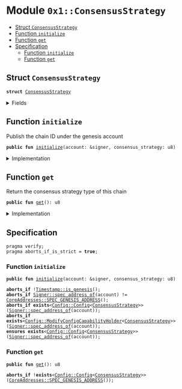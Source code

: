 
<a name="0x1_ConsensusStrategy"></a>

# Module `0x1::ConsensusStrategy`



-  [Struct <code><a href="ConsensusStrategy.md#0x1_ConsensusStrategy">ConsensusStrategy</a></code>](#0x1_ConsensusStrategy_ConsensusStrategy)
-  [Function <code>initialize</code>](#0x1_ConsensusStrategy_initialize)
-  [Function <code>get</code>](#0x1_ConsensusStrategy_get)
-  [Specification](#@Specification_0)
    -  [Function <code>initialize</code>](#@Specification_0_initialize)
    -  [Function <code>get</code>](#@Specification_0_get)


<a name="0x1_ConsensusStrategy_ConsensusStrategy"></a>

## Struct `ConsensusStrategy`



<pre><code><b>struct</b> <a href="ConsensusStrategy.md#0x1_ConsensusStrategy">ConsensusStrategy</a>
</code></pre>



<details>
<summary>Fields</summary>


<dl>
<dt>
<code>value: u8</code>
</dt>
<dd>

</dd>
</dl>


</details>

<a name="0x1_ConsensusStrategy_initialize"></a>

## Function `initialize`

Publish the chain ID under the genesis account


<pre><code><b>public</b> <b>fun</b> <a href="ConsensusStrategy.md#0x1_ConsensusStrategy_initialize">initialize</a>(account: &signer, consensus_strategy: u8)
</code></pre>



<details>
<summary>Implementation</summary>


<pre><code><b>public</b> <b>fun</b> <a href="ConsensusStrategy.md#0x1_ConsensusStrategy_initialize">initialize</a>(account: &signer, consensus_strategy: u8) {
    <b>assert</b>(<a href="Timestamp.md#0x1_Timestamp_is_genesis">Timestamp::is_genesis</a>(), <a href="ErrorCode.md#0x1_ErrorCode_ENOT_GENESIS">ErrorCode::ENOT_GENESIS</a>());
    <b>assert</b>(
        <a href="Signer.md#0x1_Signer_address_of">Signer::address_of</a>(account) == <a href="CoreAddresses.md#0x1_CoreAddresses_GENESIS_ADDRESS">CoreAddresses::GENESIS_ADDRESS</a>(),
        <a href="ErrorCode.md#0x1_ErrorCode_ENOT_GENESIS_ACCOUNT">ErrorCode::ENOT_GENESIS_ACCOUNT</a>()
    );
    <b>let</b> cap = <a href="Config.md#0x1_Config_publish_new_config_with_capability">Config::publish_new_config_with_capability</a>&lt;<a href="ConsensusStrategy.md#0x1_ConsensusStrategy">ConsensusStrategy</a>&gt;(
        account,
        <a href="ConsensusStrategy.md#0x1_ConsensusStrategy">ConsensusStrategy</a> { value:consensus_strategy }
    );
    //destory the cap, so <a href="ConsensusStrategy.md#0x1_ConsensusStrategy">ConsensusStrategy</a> can not been change.
    <a href="Config.md#0x1_Config_destory_modify_config_capability">Config::destory_modify_config_capability</a>(cap);
}
</code></pre>



</details>

<a name="0x1_ConsensusStrategy_get"></a>

## Function `get`

Return the consensus strategy type of this chain


<pre><code><b>public</b> <b>fun</b> <a href="ConsensusStrategy.md#0x1_ConsensusStrategy_get">get</a>(): u8
</code></pre>



<details>
<summary>Implementation</summary>


<pre><code><b>public</b> <b>fun</b> <a href="ConsensusStrategy.md#0x1_ConsensusStrategy_get">get</a>(): u8 {
    <a href="Config.md#0x1_Config_get_by_address">Config::get_by_address</a>&lt;<a href="ConsensusStrategy.md#0x1_ConsensusStrategy">ConsensusStrategy</a>&gt;(<a href="CoreAddresses.md#0x1_CoreAddresses_GENESIS_ADDRESS">CoreAddresses::GENESIS_ADDRESS</a>()).value
}
</code></pre>



</details>

<a name="@Specification_0"></a>

## Specification



<pre><code>pragma verify;
pragma aborts_if_is_strict = <b>true</b>;
</code></pre>



<a name="@Specification_0_initialize"></a>

### Function `initialize`


<pre><code><b>public</b> <b>fun</b> <a href="ConsensusStrategy.md#0x1_ConsensusStrategy_initialize">initialize</a>(account: &signer, consensus_strategy: u8)
</code></pre>




<pre><code><b>aborts_if</b> !<a href="Timestamp.md#0x1_Timestamp_is_genesis">Timestamp::is_genesis</a>();
<b>aborts_if</b> <a href="Signer.md#0x1_Signer_spec_address_of">Signer::spec_address_of</a>(account) != <a href="CoreAddresses.md#0x1_CoreAddresses_SPEC_GENESIS_ADDRESS">CoreAddresses::SPEC_GENESIS_ADDRESS</a>();
<b>aborts_if</b> <b>exists</b>&lt;<a href="Config.md#0x1_Config_Config">Config::Config</a>&lt;<a href="ConsensusStrategy.md#0x1_ConsensusStrategy">ConsensusStrategy</a>&gt;&gt;(<a href="Signer.md#0x1_Signer_spec_address_of">Signer::spec_address_of</a>(account));
<b>aborts_if</b> <b>exists</b>&lt;<a href="Config.md#0x1_Config_ModifyConfigCapabilityHolder">Config::ModifyConfigCapabilityHolder</a>&lt;<a href="ConsensusStrategy.md#0x1_ConsensusStrategy">ConsensusStrategy</a>&gt;&gt;(<a href="Signer.md#0x1_Signer_spec_address_of">Signer::spec_address_of</a>(account));
<b>ensures</b> <b>exists</b>&lt;<a href="Config.md#0x1_Config_Config">Config::Config</a>&lt;<a href="ConsensusStrategy.md#0x1_ConsensusStrategy">ConsensusStrategy</a>&gt;&gt;(<a href="Signer.md#0x1_Signer_spec_address_of">Signer::spec_address_of</a>(account));
</code></pre>



<a name="@Specification_0_get"></a>

### Function `get`


<pre><code><b>public</b> <b>fun</b> <a href="ConsensusStrategy.md#0x1_ConsensusStrategy_get">get</a>(): u8
</code></pre>




<pre><code><b>aborts_if</b> !<b>exists</b>&lt;<a href="Config.md#0x1_Config_Config">Config::Config</a>&lt;<a href="ConsensusStrategy.md#0x1_ConsensusStrategy">ConsensusStrategy</a>&gt;&gt;(<a href="CoreAddresses.md#0x1_CoreAddresses_SPEC_GENESIS_ADDRESS">CoreAddresses::SPEC_GENESIS_ADDRESS</a>());
</code></pre>
